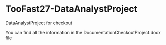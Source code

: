 # TooFast27-DataAnalystProject
DataAnalystProject for checkout

You can find all the information in the DocumentationCheckoutProject.docx file
